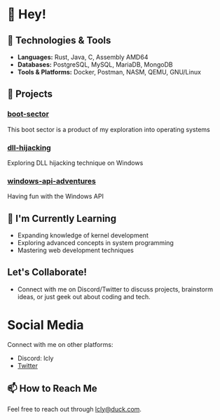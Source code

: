 # 👋 Hey!

## 🔧 Technologies & Tools
- **Languages:** Rust, Java, C, Assembly AMD64
- **Databases:** PostgreSQL, MySQL, MariaDB, MongoDB
- **Tools & Platforms:** Docker, Postman, NASM, QEMU, GNU/Linux

## 🚀 Projects

### [boot-sector](https://github.com/clonidine/boot-sector)
This boot sector is a product of my exploration into operating systems

### [dll-hijacking](https://github.com/clonidine/dll-hijacking)
Exploring DLL hijacking technique on Windows

### [windows-api-adventures](https://github.com/clonidine/windows-api-adventures)
Having fun with the Windows API

## 🌱 I'm Currently Learning
- Expanding knowledge of kernel development
- Exploring advanced concepts in system programming
- Mastering web development techniques

## Let's Collaborate!
- Connect with me on Discord/Twitter to discuss projects, brainstorm ideas, or just geek out about coding and tech.

# Social Media

Connect with me on other platforms:

- Discord: lcly
- [Twitter](https://x.com/lcly__)

## 📫 How to Reach Me

Feel free to reach out through [lcly@duck.com](mailto:lcly@duckcom).
